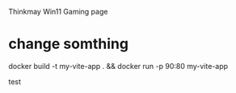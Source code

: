 Thinkmay Win11 Gaming page

# change somthing

docker build -t my-vite-app . && docker run -p 90:80 my-vite-app

test